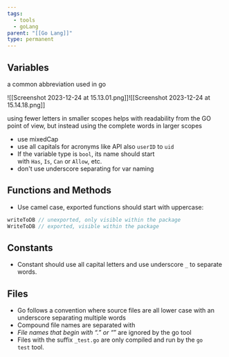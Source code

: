 ```yaml
---
tags:
  - tools
  - goLang
parent: "[[Go Lang]]"
type: permanent
---
```

## Variables
a common abbreviation used in go

![[Screenshot 2023-12-24 at 15.13.01.png]]![[Screenshot 2023-12-24 at 15.14.18.png]]

using fewer letters in smaller scopes helps with readability from the GO point of view, but instead using the complete words in larger scopes 

- use mixedCap
- use all capitals for acronyms like API also `userID` to `uid`
- If the variable type is `bool`, its name should start with `Has`, `Is`, `Can` or `Allow`, etc.
- don't use underscore separating for var naming

## Functions and Methods

- Use camel case, exported functions should start with uppercase:

```GO
writeToDB // unexported, only visible within the package
WriteToDB // exported, visible within the package
```
## Constants

- Constant should use all capital letters and use underscore `_` to separate words.

## Files

- Go follows a convention where source files are all lower case with an underscore separating multiple words
- Compound file names are separated with
- _File names that begin with “.” or “_” are ignored by the go tool
- Files with the suffix `_test.go` are only compiled and run by the `go test` tool.